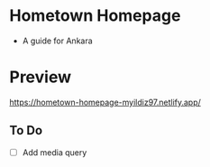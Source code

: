 # Hometown Homepage
- A guide for Ankara
# Preview
https://hometown-homepage-myildiz97.netlify.app/

## To Do
- [ ] Add media query
